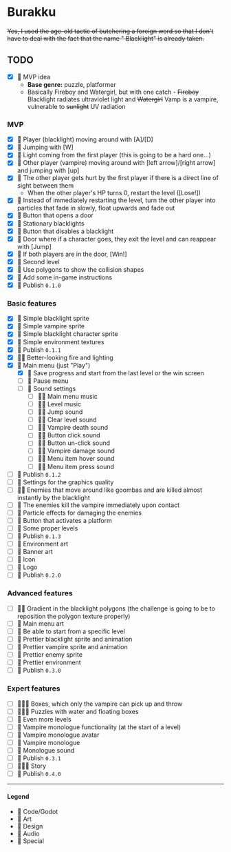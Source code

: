 # Burakku

~~Yes, I used the age-old tactic of butchering a foreign word so that I don't have to deal with the fact that the name "
Blacklight" is already taken.~~

## TODO

- [x] 💚 MVP idea
    - **Base genre:** puzzle, platformer
    - Basically Fireboy and Watergirl, but with one catch - ~~Fireboy~~ Blacklight radiates ultraviolet light and
      ~~Watergirl~~ Vamp is a vampire, vulnerable to ~~sunlight~~ UV radiation

### MVP

- [x] 💙 Player (blacklight) moving around with [A]/[D]
- [x] 💙 Jumping with [W]
- [x] 💙 Light coming from the first player (this is going to be a hard one...)
- [x] 💙 Other player (vampire) moving around with [left arrow]/[right arrow] and jumping with [up]
- [x] 💙 The other player gets hurt by the first player if there is a direct line of sight between them
    - When the other player's HP turns 0, restart the level ([Lose!])
- [x] 💙 Instead of immediately restarting the level, turn the other player into particles that fade in slowly, float
  upwards and fade out
- [x] 💙 Button that opens a door
- [x] 💙 Stationary blacklights
- [x] 💙 Button that disables a blacklight
- [x] 💙 Door where if a character goes, they exit the level and can reappear with [Jump]
- [x] 💙 If both players are in the door, [Win!]
- [x] 💚 Second level
- [x] 💜 Use polygons to show the collision shapes
- [x] 💙 Add some in-game instructions
- [x] 💟 Publish `0.1.0`

### Basic features

- [x] 💜 Simple blacklight sprite
- [x] 💜 Simple vampire sprite
- [x] 💜 Simple blacklight character sprite
- [x] 💜 Simple environment textures
- [x] 💟 Publish `0.1.1`
- [x] 💙💜 Better-looking fire and lighting
- [x] 💙 Main menu (just "Play")
    - [x] 💙 Save progress and start from the last level or the win screen
    - [ ] 💙 Pause menu
    - [ ] 💙 Sound settings
        - [ ] 💙💛 Main menu music
        - [ ] 💙💛 Level music
        - [ ] 💙💛 Jump sound
        - [ ] 💙💛 Clear level sound
        - [ ] 💙💛 Vampire death sound
        - [ ] 💙💛 Button click sound
        - [ ] 💙💛 Button un-click sound
        - [ ] 💙💛 Vampire damage sound
        - [ ] 💙💛 Menu item hover sound
        - [ ] 💙💛 Menu item press sound
- [ ] 💟 Publish `0.1.2`
- [ ] 💙 Settings for the graphics quality
- [ ] 💙💜 Enemies that move around like goombas and are killed almost instantly by the blacklight
- [ ] 💙 The enemies kill the vampire immediately upon contact
- [ ] 💙 Particle effects for damaging the enemies
- [ ] 💙 Button that activates a platform
- [ ] 💚 Some proper levels
- [ ] 💟 Publish `0.1.3`
- [ ] 💜 Environment art
- [ ] 💜 Banner art
- [ ] 💜 Icon
- [ ] 💜 Logo
- [ ] 💟 Publish `0.2.0`

### Advanced features

- [ ] 💙💜 Gradient in the blacklight polygons (the challenge is going to be to reposition the polygon texture properly)
- [ ] 💜 Main menu art
- [ ] 💙 Be able to start from a specific level
- [ ] 💜 Prettier blacklight sprite and animation
- [ ] 💜 Prettier vampire sprite and animation
- [ ] 💜 Prettier enemy sprite
- [ ] 💜 Prettier environment
- [ ] 💟 Publish `0.3.0`

### Expert features

- [ ] 💙💜💚 Boxes, which only the vampire can pick up and throw
- [ ] 💙💜💚 Puzzles with water and floating boxes
- [ ] 💚 Even more levels
- [ ] 💙 Vampire monologue functionality (at the start of a level)
- [ ] 💜 Vampire monologue avatar
- [ ] 💚 Vampire monologue
- [ ] 💛 Monologue sound
- [ ] 💟 Publish `0.3.1`
- [ ] 💙💜💚 Story
- [ ] 💟 Publish `0.4.0`

---

#### Legend

- 💙 Code/Godot
- 💜 Art
- 💚 Design
- 💛 Audio
- 💟 Special
